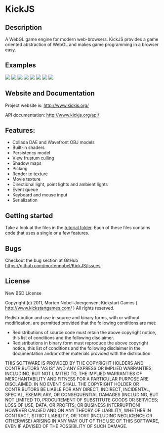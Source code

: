 KickJS
====================================

## Description

A WebGL game engine for modern web-browsers. KickJS provides a game oriented abstraction of WebGL and makes game
programming in a browser easy.

## Examples

<a href="http://www.kickjs.org/example/chess/chess.html" title="KickJS Chess"><img src="http://www.kickjs.org/images/example_chess.jpg"></a>
<a href="http://editor.kickjs.org/" title="KickJS Editor"><img src="http://www.kickjs.org/images/example_editor_beta.jpg"></a>
<a href="http://www.kickjs.org/example/shader_editor/shader_editor.html" title="GLSL Editor"><img src="http://www.kickjs.org/images/example_glsl_editor.jpg"></a>
<a href="http://www.kickjs.org/example/video_ascii_art/Video_Ascii_Art.html" title="Video ascii art"><img src="http://www.kickjs.org/images/example_video_ascii_art.jpg"></a>
<a href="http://www.kickjs.org/example/webcam_ascii_art/Webcam_Ascii_Art.html" title="WebCam ascii art"><img src="http://www.kickjs.org/images/example_webcam_ascii_art.jpg"></a>
<a href="http://www.kickjs.org/example/model_viewer/model_viewer.html" title="Model viewer (Collada .dae and Wavefront .obj)"><img src="http://www.kickjs.org/images/example_collada_import.jpg"></a>
<a href="http://www.kickjs.org/example/cloth_simulation/cloth_simulation.html" title="Cloth simulation"><img src="http://www.kickjs.org/images/example_cloth_simulation.jpg"></a>
<a href="http://www.kickjs.org/example/snake/snake.html" title="Snake"><img src="http://www.kickjs.org/images/example_snake.jpg"></a>

## Website and Documentation

Project website is:
http://www.kickjs.org/

API documentation:
http://www.kickjs.org/api/

## Features:
 - Collada DAE and Wavefront OBJ models
 - Built-in shaders
 - Persistency model
 - View frustum culling
 - Shadow maps
 - Picking
 - Render to texture
 - Movie texture
 - Directional light, point lights and ambient lights
 - Event queue
 - Keyboard and mouse input
 - Serialization

## Getting started

Take a look at the files in the <a href="https://github.com/mortennobel/KickJS/tree/master/example/tutorial">tutorial folder</a>. Each of these files contains code that uses a single or a few features.

## Bugs

Checkout the bug section at GitHub
https://github.com/mortennobel/KickJS/issues

## License

New BSD License

Copyright (c) 2011, Morten Nobel-Joergensen, Kickstart Games ( http://www.kickstartgames.com/ )
All rights reserved.

Redistribution and use in source and binary forms, with or without modification, are permitted provided that the
following conditions are met:

 - Redistributions of source code must retain the above copyright notice, this list of conditions and the following
 disclaimer.
 - Redistributions in binary form must reproduce the above copyright notice, this list of conditions and the following
 disclaimer in the documentation and/or other materials provided with the distribution.

THIS SOFTWARE IS PROVIDED BY THE COPYRIGHT HOLDERS AND CONTRIBUTORS "AS IS" AND ANY EXPRESS OR IMPLIED WARRANTIES,
INCLUDING, BUT NOT LIMITED TO, THE IMPLIED WARRANTIES OF MERCHANTABILITY AND FITNESS FOR A PARTICULAR PURPOSE ARE
DISCLAIMED. IN NO EVENT SHALL THE COPYRIGHT HOLDER OR CONTRIBUTORS BE LIABLE FOR ANY DIRECT, INDIRECT, INCIDENTAL,
SPECIAL, EXEMPLARY, OR CONSEQUENTIAL DAMAGES (INCLUDING, BUT NOT LIMITED TO, PROCUREMENT OF SUBSTITUTE GOODS OR
SERVICES; LOSS OF USE, DATA, OR PROFITS; OR BUSINESS INTERRUPTION) HOWEVER CAUSED AND ON ANY THEORY OF LIABILITY,
WHETHER IN CONTRACT, STRICT LIABILITY, OR TORT (INCLUDING NEGLIGENCE OR OTHERWISE) ARISING IN ANY WAY OUT OF THE USE OF
THIS SOFTWARE, EVEN IF ADVISED OF THE POSSIBILITY OF SUCH DAMAGE.